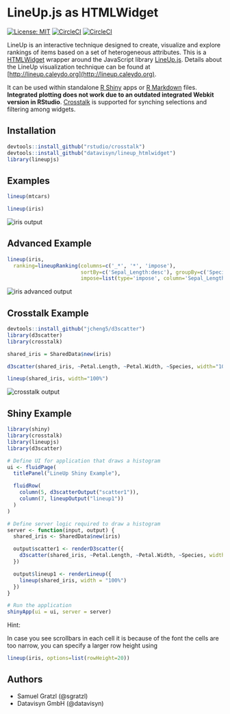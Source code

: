 LineUp.js as HTMLWidget
=======================

[![License: MIT][mit-image]][mit-url] [![CircleCI][ci-image]][ci-url] [![CircleCI][ci-image-dev]][ci-url-dev] 

LineUp is an interactive technique designed to create, visualize and explore rankings of items based on a set of heterogeneous attributes. 
This is a [HTMLWidget](http://www.htmlwidgets.org/) wrapper around the JavaScript library [LineUp.js](https://github.com/lineupjs/lineupjs). Details about the LineUp visualization technique can be found at [http://lineup.caleydo.org](http://lineup.caleydo.org). 

It can be used within standalone [R Shiny](https://shiny.rstudio.com/) apps or [R Markdown](http://rmarkdown.rstudio.com/) files. **Integrated plotting does not work due to an outdated integrated Webkit version in RStudio**.
[Crosstalk](https://rstudio.github.io/crosstalk/) is supported for synching selections and filtering among widgets. 

Installation
------------

```R
devtools::install_github("rstudio/crosstalk")
devtools::install_github("datavisyn/lineup_htmlwidget")
library(lineupjs)
```

Examples
--------

```R
lineup(mtcars)
```

```R
lineup(iris)
```

![iris output](https://user-images.githubusercontent.com/4129778/34919941-fec50232-f96a-11e7-95be-9eefb213e3d6.png)


Advanced Example
----------------

```R
lineup(iris, 
  ranking=lineupRanking(columns=c('_*', '*', 'impose'), 
                        sortBy=c('Sepal_Length:desc'), groupBy=c('Species'), 
                        impose=list(type='impose', column='Sepal_Length', categoricalColumn='Species')))
```

![iris advanced output](https://user-images.githubusercontent.com/4129778/48187839-898c0d00-e33c-11e8-9d4a-360bc35741f4.png)


Crosstalk Example
-------------

```R
devtools::install_github("jcheng5/d3scatter")
library(d3scatter)
library(crosstalk)

shared_iris = SharedData$new(iris)

d3scatter(shared_iris, ~Petal.Length, ~Petal.Width, ~Species, width="100%")
```

```R
lineup(shared_iris, width="100%")
```

![crosstalk output](https://user-images.githubusercontent.com/4129778/34919938-fb7166de-f96a-11e7-8ea1-443e0923b160.png)



Shiny Example
-------------
```R
library(shiny)
library(crosstalk)
library(lineupjs)
library(d3scatter)

# Define UI for application that draws a histogram
ui <- fluidPage(
  titlePanel("LineUp Shiny Example"),

  fluidRow(
    column(5, d3scatterOutput("scatter1")),
    column(7, lineupOutput("lineup1"))
  )
)

# Define server logic required to draw a histogram
server <- function(input, output) {
  shared_iris <- SharedData$new(iris)

  output$scatter1 <- renderD3scatter({
    d3scatter(shared_iris, ~Petal.Length, ~Petal.Width, ~Species, width = "100%")
  })

  output$lineup1 <- renderLineup({
    lineup(shared_iris, width = "100%")
  })
}

# Run the application
shinyApp(ui = ui, server = server)
```

Hint:

In case you see scrollbars in each cell it is because of the font the cells are too narrow, you can specify a larger row height using

```R
lineup(iris, options=list(rowHeight=20))
```

Authors
-------

 * Samuel Gratzl (@sgratzl)
 * Datavisyn GmbH (@datavisyn)


[mit-image]: https://img.shields.io/badge/License-MIT-yellow.svg
[mit-url]: https://opensource.org/licenses/MIT
[ci-image]: https://circleci.com/gh/lineupjs/lineup_htmlwidget.svg?style=shield
[ci-url]: https://circleci.com/gh/lineupjs/lineup_htmlwidget
[ci-image-dev]: https://circleci.com/gh/lineupjs/lineup_htmlwidget/tree/develop.svg?style=shield
[ci-url-dev]: https://circleci.com/gh/lineupjs/lineup_htmlwidget/tree/develop
